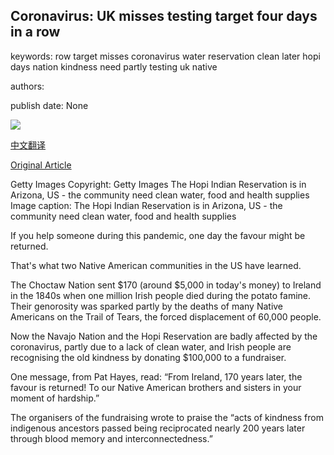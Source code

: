 ## Coronavirus: UK misses testing target four days in a row

keywords: row target misses coronavirus water reservation clean later hopi days nation kindness need partly testing uk native

authors: 

publish date: None

![](https://m.files.bbci.co.uk/modules/bbc-morph-news-waf-page-meta/4.1.2/bbc_news_logo.png)

[中文翻译](Coronavirus%3A%20UK%20misses%20testing%20target%20four%20days%20in%20a%20row_zh.md)

[Original Article](https://www.bbc.com/news/live/world-52553430)

Getty Images Copyright: Getty Images The Hopi Indian Reservation is in Arizona, US - the community need clean water, food and health supplies Image caption: The Hopi Indian Reservation is in Arizona, US - the community need clean water, food and health supplies

If you help someone during this pandemic, one day the favour might be returned.

That's what two Native American communities in the US have learned.

The Choctaw Nation sent $170 (around $5,000 in today's money) to Ireland in the 1840s when one million Irish people died during the potato famine. Their genorosity was sparked partly by the deaths of many Native Americans on the Trail of Tears, the forced displacement of 60,000 people.

Now the Navajo Nation and the Hopi Reservation are badly affected by the coronavirus, partly due to a lack of clean water, and Irish people are recognising the old kindness by donating $100,000 to a fundraiser.

One message, from Pat Hayes, read: “From Ireland, 170 years later, the favour is returned\! To our Native American brothers and sisters in your moment of hardship.”

The organisers of the fundraising wrote to praise the “acts of kindness from indigenous ancestors passed being reciprocated nearly 200 years later through blood memory and interconnectedness.”